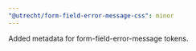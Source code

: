 ```yaml
---
"@utrecht/form-field-error-message-css": minor
---
```


Added metadata for form-field-error-message tokens.
